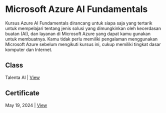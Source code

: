 # Microsoft Azure AI Fundamentals
Kursus Azure AI Fundamentals dirancang untuk siapa saja yang tertarik untuk mempelajari tentang jenis solusi yang dimungkinkan oleh kecerdasan buatan (AI), dan layanan di Microsoft Azure yang dapat kamu gunakan untuk membuatnya. Kamu tidak perlu memiliki pengalaman menggunakan Microsoft Azure sebelum mengikuti kursus ini, cukup memiliki tingkat dasar komputer dan Internet.

## Class
Talenta AI | [View](https://talentaid.biji-biji.com/)

## Certificate
May 19, 2024 | [View](https://talentaid.biji-biji.com/storage/certificates/Certificate_73559_37_ur8bo.pdf?sv=2019-07-07&sr=b&sig=oXp5sI7k4Gh9xh6lRr1NN7LZ0InNeN1K1IWfigvscgE%3D&se=2024-05-26T09%3A55%3A40Z&sp=r)
